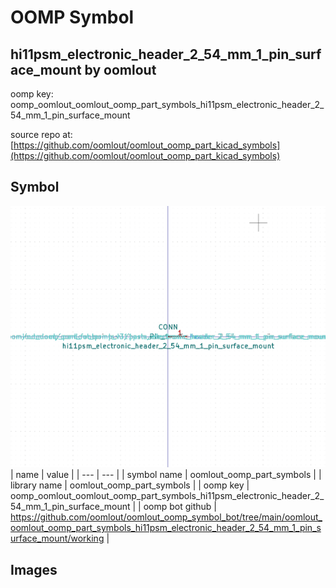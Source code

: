 # OOMP Symbol  
## hi11psm_electronic_header_2_54_mm_1_pin_surface_mount  by oomlout  
  
oomp key: oomp_oomlout_oomlout_oomp_part_symbols_hi11psm_electronic_header_2_54_mm_1_pin_surface_mount  
  
source repo at: [https://github.com/oomlout/oomlout_oomp_part_kicad_symbols](https://github.com/oomlout/oomlout_oomp_part_kicad_symbols)  
## Symbol  
  
[![working.png](working_600.png)](working.png)  
| name | value | 
| --- | --- | 
| symbol name | oomlout_oomp_part_symbols | 
| library name | oomlout_oomp_part_symbols | 
| oomp key | oomp_oomlout_oomlout_oomp_part_symbols_hi11psm_electronic_header_2_54_mm_1_pin_surface_mount | 
| oomp bot github | https://github.com/oomlout/oomlout_oomp_symbol_bot/tree/main/oomlout_oomlout_oomp_part_symbols_hi11psm_electronic_header_2_54_mm_1_pin_surface_mount/working | 
## Images  
